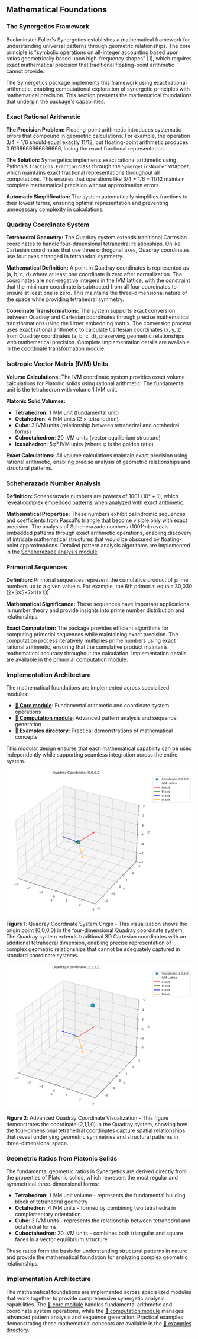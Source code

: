 ## Mathematical Foundations

### The Synergetics Framework

Buckminster Fuller's Synergetics establishes a mathematical framework for understanding universal patterns through geometric relationships. The core principle is "symbolic operations on all-integer accounting based upon ratios geometrically based upon high-frequency shapes" [1], which requires exact mathematical precision that traditional floating-point arithmetic cannot provide.

The Symergetics package implements this framework using exact rational arithmetic, enabling computational exploration of synergetic principles with mathematical precision. This section presents the mathematical foundations that underpin the package's capabilities.

### Exact Rational Arithmetic

**The Precision Problem:** Floating-point arithmetic introduces systematic errors that compound in geometric calculations. For example, the operation 3/4 + 1/6 should equal exactly 11/12, but floating-point arithmetic produces 0.9166666666666666, losing the exact fractional representation.

**The Solution:** Symergetics implements exact rational arithmetic using Python's `fractions.Fraction` class through the `SymergeticsNumber` wrapper, which maintains exact fractional representations throughout all computations. This ensures that operations like 3/4 + 1/6 = 11/12 maintain complete mathematical precision without approximation errors.

**Automatic Simplification:** The system automatically simplifies fractions to their lowest terms, ensuring optimal representation and preventing unnecessary complexity in calculations.

### Quadray Coordinate System

**Tetrahedral Geometry:** The Quadray system extends traditional Cartesian coordinates to handle four-dimensional tetrahedral relationships. Unlike Cartesian coordinates that use three orthogonal axes, Quadray coordinates use four axes arranged in tetrahedral symmetry.

**Mathematical Definition:** A point in Quadray coordinates is represented as (a, b, c, d) where at least one coordinate is zero after normalization. The coordinates are non-negative integers in the IVM lattice, with the constraint that the minimum coordinate is subtracted from all four coordinates to ensure at least one is zero. This maintains the three-dimensional nature of the space while providing tetrahedral symmetry.

**Coordinate Transformations:** The system supports exact conversion between Quadray and Cartesian coordinates through precise mathematical transformations using the Urner embedding matrix. The conversion process uses exact rational arithmetic to calculate Cartesian coordinates (x, y, z) from Quadray coordinates (a, b, c, d), preserving geometric relationships with mathematical precision. Complete implementation details are available in the [coordinate transformation module](https://github.com/docxology/symergetics/tree/main/symergetics/core/coordinates).

### Isotropic Vector Matrix (IVM) Units

**Volume Calculations:** The IVM coordinate system provides exact volume calculations for Platonic solids using rational arithmetic. The fundamental unit is the tetrahedron with volume 1 IVM unit.

**Platonic Solid Volumes:**
- **Tetrahedron**: 1 IVM unit (fundamental unit)
- **Octahedron**: 4 IVM units (2 × tetrahedron)
- **Cube**: 3 IVM units (relationship between tetrahedral and octahedral forms)
- **Cuboctahedron**: 20 IVM units (vector equilibrium structure)
- **Icosahedron**: 5φ² IVM units (where φ is the golden ratio)

**Exact Calculations:** All volume calculations maintain exact precision using rational arithmetic, enabling precise analysis of geometric relationships and structural patterns.

### Scheherazade Number Analysis

**Definition:** Scheherazade numbers are powers of 1001 (10³ + 1), which reveal complex embedded patterns when analyzed with exact arithmetic.

**Mathematical Properties:** These numbers exhibit palindromic sequences and coefficients from Pascal's triangle that become visible only with exact precision. The analysis of Scheherazade numbers (1001^n) reveals embedded patterns through exact arithmetic operations, enabling discovery of intricate mathematical structures that would be obscured by floating-point approximations. Detailed pattern analysis algorithms are implemented in the [Scheherazade analysis module](https://github.com/docxology/symergetics/tree/main/symergetics/computation/patterns).

### Primorial Sequences

**Definition:** Primorial sequences represent the cumulative product of prime numbers up to a given value n. For example, the 6th primorial equals 30,030 (2×3×5×7×11×13).

**Mathematical Significance:** These sequences have important applications in number theory and provide insights into prime number distribution and relationships.

**Exact Computation:** The package provides efficient algorithms for computing primorial sequences while maintaining exact precision. The computation process iteratively multiplies prime numbers using exact rational arithmetic, ensuring that the cumulative product maintains mathematical accuracy throughout the calculation. Implementation details are available in the [primorial computation module](https://github.com/docxology/symergetics/tree/main/symergetics/computation/sequences).

### Implementation Architecture

The mathematical foundations are implemented across specialized modules:

- **[🔗 Core module](https://github.com/docxology/symergetics/tree/main/symergetics/core)**: Fundamental arithmetic and coordinate system operations
- **[🔗 Computation module](https://github.com/docxology/symergetics/tree/main/symergetics/computation)**: Advanced pattern analysis and sequence generation
- **[🔗 Examples directory](https://github.com/docxology/symergetics/tree/main/examples)**: Practical demonstrations of mathematical concepts

This modular design ensures that each mathematical capability can be used independently while supporting seamless integration across the entire system.

![Figure 1: Quadray Coordinate System Origin](output/geometric/coordinates/quadray_coordinate_0_0_0_0.png)

**Figure 1**: Quadray Coordinate System Origin - This visualization shows the origin point (0,0,0,0) in the four-dimensional Quadray coordinate system. The Quadray system extends traditional 3D Cartesian coordinates with an additional tetrahedral dimension, enabling precise representation of complex geometric relationships that cannot be adequately captured in standard coordinate systems.

![Figure 2: Advanced Quadray Coordinate Visualization](output/geometric/coordinates/quadray_coordinate_2_1_1_0.png)

**Figure 2**: Advanced Quadray Coordinate Visualization - This figure demonstrates the coordinate (2,1,1,0) in the Quadray system, showing how the four-dimensional tetrahedral coordinates capture spatial relationships that reveal underlying geometric symmetries and structural patterns in three-dimensional space.

### Geometric Ratios from Platonic Solids

The fundamental geometric ratios in Synergetics are derived directly from the properties of Platonic solids, which represent the most regular and symmetrical three-dimensional forms:

- **Tetrahedron**: 1 IVM unit volume - represents the fundamental building block of tetrahedral geometry
- **Octahedron**: 4 IVM units - formed by combining two tetrahedra in complementary orientation
- **Cube**: 3 IVM units - represents the relationship between tetrahedral and octahedral forms
- **Cuboctahedron**: 20 IVM units - combines both triangular and square faces in a vector equilibrium structure

These ratios form the basis for understanding structural patterns in nature and provide the mathematical foundation for analyzing complex geometric relationships.

### Implementation Architecture

The mathematical foundations are implemented across specialized modules that work together to provide comprehensive synergetic analysis capabilities. The [🔗 core module](https://github.com/docxology/symergetics/tree/main/symergetics/core) handles fundamental arithmetic and coordinate system operations, while the [🔗 computation module](https://github.com/docxology/symergetics/tree/main/symergetics/computation) manages advanced pattern analysis and sequence generation. Practical examples demonstrating these mathematical concepts are available in the [🔗 examples directory](https://github.com/docxology/symergetics/tree/main/examples).

